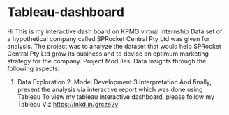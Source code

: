 # Tableau-dashboard
Hi 
This is my interactive dash board on KPMG virtual internship
Data set of a hypothetical company called SPRocket Central Pty Ltd was given for analysis.
The project was to analyze the dataset that would help SPRocket Central Pty Ltd grow its business and to devise an optimum marketing strategy for the company.
Project Modules: Data Insights through the following aspects:
1. Data Exploration 2. Model Development 3.Interpretation
And finally, present the analysis via interactive report which was done using Tableau
To view my tableau interactive dashboard, please follow my Tableau Viz
https://lnkd.in/grcze2v

